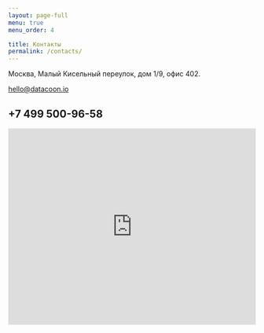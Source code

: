 ```yaml
---
layout: page-full
menu: true
menu_order: 4

title: Контакты
permalink: /contacts/
---
```


<div class="row justify-content-center">


  <div class="col-8 mb-4">
    <p>Москва, Малый Кисельный переулок, дом 1/9, офис 402.</p>
    <p class="mb-4"><a href="mailto:hello@datacoon.io">hello@datacoon.io</a></p>
    <h2>+7&nbsp;499&nbsp;500-96-58</h2>
  </div>


  <div class="col-12 mb-4">
    <iframe src="https://www.google.com/maps/embed?pb=!1m18!1m12!1m3!1d2244.6294363042384!2d37.62436351580984!3d55.76493918055661!2m3!1f0!2f0!3f0!3m2!1i1024!2i768!4f13.1!3m3!1m2!1s0x46b54a67ffa1b64f%3A0xeb1a1333be0e2246!2sMalyy+Kisel&#39;nyy+Pereulok%2C+1%2F9%2C+402%2C+Moskva%2C+107031!5e0!3m2!1sen!2sru!4v1560546538077!5m2!1sen!2sru" width="100%" height="400" frameborder="0" style="border:0" allowfullscreen></iframe>
  </div>



</div>
